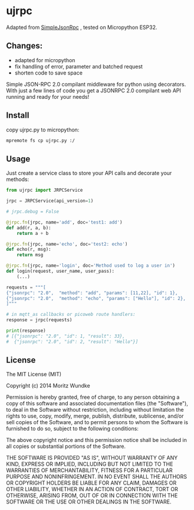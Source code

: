 ujrpc 
=============

Adapted from [SimpleJsonRpc](https://github.com/moritz-wundke/simplejsonrpc) , tested on Micropython ESP32.

Changes:
----
- adapted for micropython
- fix handling of error, parameter and batched request
- shorten code to save space


Simple JSON-RPC 2.0 compilant middleware for python using decorators. With just a few lines of code you get a JSONRPC 2.0 compilant web API running and ready for your needs!

Install
----

copy ujrpc.py to micropython:

```sh
mpremote fs cp ujrpc.py :/
```

Usage
----

Just create a service class to store your API calls and decorate your methods:

```python
from ujrpc import JRPCService

jrpc = JRPCService(api_version=1)

# jrpc.debug = False

@jrpc.fn(jrpc, name='add', doc='test1: add')
def add(r, a, b):
    return a + b

@jrpc.fn(jrpc, name='echo', doc='test2: echo')
def echo(r, msg):
    return msg

@jrpc.fn(jrpc, name='login', doc='Method used to log a user in')
def login(request, user_name, user_pass):
    (...)

requests = """[
{"jsonrpc": "2.0",  "method": "add", "params": [11,22], "id": 1},
{"jsonrpc": "2.0",  "method": "echo", "params": ["Hello"], "id": 2},
]"""

# in mqtt_as callbacks or picoweb route handlers:
response = jrpc(requests)

print(response)
# [{"jsonrpc": "2.0", "id": 1, "result": 33}, 
#  {"jsonrpc": "2.0", "id": 2, "result": "Hello"}]


```


License
----

The MIT License (MIT)

Copyright (c) 2014 Moritz Wundke

Permission is hereby granted, free of charge, to any person obtaining a copy
of this software and associated documentation files (the "Software"), to deal
in the Software without restriction, including without limitation the rights
to use, copy, modify, merge, publish, distribute, sublicense, and/or sell
copies of the Software, and to permit persons to whom the Software is
furnished to do so, subject to the following conditions:

The above copyright notice and this permission notice shall be included in all
copies or substantial portions of the Software.

THE SOFTWARE IS PROVIDED "AS IS", WITHOUT WARRANTY OF ANY KIND, EXPRESS OR
IMPLIED, INCLUDING BUT NOT LIMITED TO THE WARRANTIES OF MERCHANTABILITY,
FITNESS FOR A PARTICULAR PURPOSE AND NONINFRINGEMENT. IN NO EVENT SHALL THE
AUTHORS OR COPYRIGHT HOLDERS BE LIABLE FOR ANY CLAIM, DAMAGES OR OTHER
LIABILITY, WHETHER IN AN ACTION OF CONTRACT, TORT OR OTHERWISE, ARISING FROM,
OUT OF OR IN CONNECTION WITH THE SOFTWARE OR THE USE OR OTHER DEALINGS IN THE
SOFTWARE.

